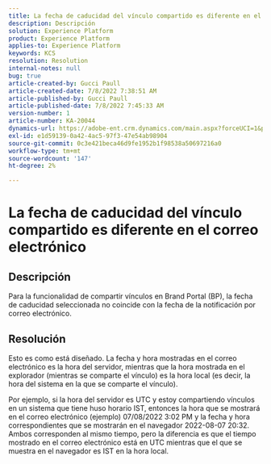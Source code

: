 ```yaml
---
title: La fecha de caducidad del vínculo compartido es diferente en el correo electrónico
description: Descripción
solution: Experience Platform
product: Experience Platform
applies-to: Experience Platform
keywords: KCS
resolution: Resolution
internal-notes: null
bug: true
article-created-by: Gucci Paull
article-created-date: 7/8/2022 7:38:51 AM
article-published-by: Gucci Paull
article-published-date: 7/8/2022 7:45:33 AM
version-number: 1
article-number: KA-20044
dynamics-url: https://adobe-ent.crm.dynamics.com/main.aspx?forceUCI=1&pagetype=entityrecord&etn=knowledgearticle&id=6e8f58fd-90fe-ec11-82e5-000d3a5a373a
exl-id: e1d59139-0a42-4ac5-97f3-47e54ab98904
source-git-commit: 0c3e421beca46d9fe1952b1f98538a50697216a0
workflow-type: tm+mt
source-wordcount: '147'
ht-degree: 2%

---
```


# La fecha de caducidad del vínculo compartido es diferente en el correo electrónico

## Descripción

Para la funcionalidad de compartir vínculos en Brand Portal (BP), la fecha de caducidad seleccionada no coincide con la fecha de la notificación por correo electrónico.

## Resolución

Esto es como está diseñado. La fecha y hora mostradas en el correo electrónico es la hora del servidor, mientras que la hora mostrada en el explorador (mientras se comparte el vínculo) es la hora local (es decir, la hora del sistema en la que se comparte el vínculo).

Por ejemplo, si la hora del servidor es UTC y estoy compartiendo vínculos en un sistema que tiene huso horario IST, entonces la hora que se mostrará en el correo electrónico (ejemplo) 07/08/2022 3:02 PM y la fecha y hora correspondientes que se mostrarán en el navegador 2022-08-07 20:32. Ambos corresponden al mismo tiempo, pero la diferencia es que el tiempo mostrado en el correo electrónico está en UTC mientras que el que se muestra en el navegador es IST en la hora local.
